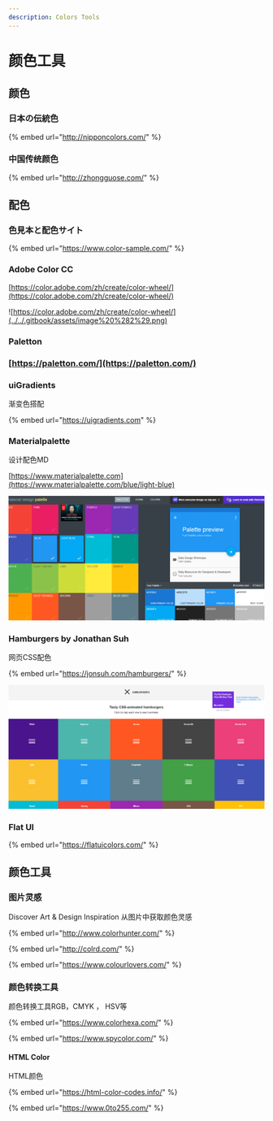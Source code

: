 ```yaml
---
description: Colors Tools
---
```


# 颜色工具

## 颜色

### 日本の伝統色

{% embed url="http://nipponcolors.com/" %}

### 中国传统颜色

{% embed url="http://zhongguose.com/" %}

## 配色

### 色見本と配色サイト

{% embed url="https://www.color-sample.com/" %}

### Adobe Color CC

[https://color.adobe.com/zh/create/color-wheel/](https://color.adobe.com/zh/create/color-wheel/)

![https://color.adobe.com/zh/create/color-wheel/](../../.gitbook/assets/image%20%282%29.png)

### Paletton

### [https://paletton.com/](https://paletton.com/)

### uiGradients

渐变色搭配

{% embed url="https://uigradients.com" %}

### Materialpalette

设计配色MD

[https://www.materialpalette.com](https://www.materialpalette.com/blue/light-blue)

![](../../.gitbook/assets/image%20%283%29.png)

### Hamburgers by Jonathan Suh

网页CSS配色

{% embed url="https://jonsuh.com/hamburgers/" %}

![](../../.gitbook/assets/image%20%284%29.png)

### Flat UI

{% embed url="https://flatuicolors.com/" %}



## 颜色工具

### 图片灵感

Discover Art & Design Inspiration 从图片中获取颜色灵感

{% embed url="http://www.colorhunter.com/" %}

{% embed url="http://colrd.com/" %}

{% embed url="https://www.colourlovers.com/" %}



### 颜色转换工具

颜色转换工具RGB，CMYK ， HSV等

{% embed url="https://www.colorhexa.com/" %}

{% embed url="https://www.spycolor.com/" %}

#### HTML Color

HTML颜色

{% embed url="https://html-color-codes.info/" %}

{% embed url="https://www.0to255.com/" %}



